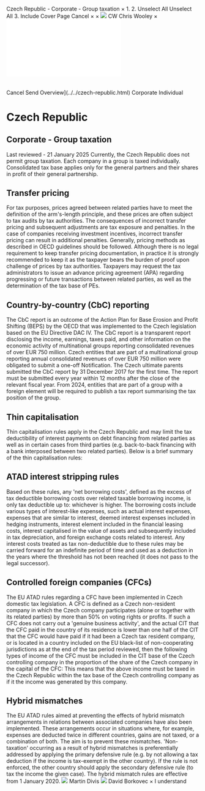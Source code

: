 Czech Republic - Corporate - Group taxation
×
1.
2.
Unselect All
Unselect All
3.
Include Cover Page
Cancel
×
×
![](../../-/media/world-wide-tax-summaries/attachments/global---chris-wooley.ashx%3Frev=ac5e5f3223b34096b1afc2a6009c7320&revision=ac5e5f32-23b3-4096-b1af-c2a6009c7320&hash=859B7ADC84DC2CBEC9760E9E6EE7DE6D0A8BFCDF)
CW
Chris Wooley
×
![](group-taxation.html)
######
Cancel
Send
Overview](../../czech-republic.html)
Corporate
Individual
# Czech Republic
## Corporate - Group taxation
Last reviewed - 21 January 2025
Currently, the Czech Republic does not permit group taxation. Each company in a group is taxed individually. Consolidated tax base applies only for the general partners and their shares in profit of their general partnership.
## Transfer pricing
For tax purposes, prices agreed between related parties have to meet the definition of the arm's-length principle, and these prices are often subject to tax audits by tax authorities. The consequences of incorrect transfer pricing and subsequent adjustments are tax exposure and penalties. In the case of companies receiving investment incentives, incorrect transfer pricing can result in additional penalties. Generally, pricing methods as described in OECD guidelines should be followed.
Although there is no legal requirement to keep transfer pricing documentation, in practice it is strongly recommended to keep it as the taxpayer bears the burden of proof upon challenge of prices by tax authorities.
Taxpayers may request the tax administrators to issue an advance pricing agreement (APA) regarding progressing or future transactions between related parties, as well as the determination of the tax base of PEs.
## Country-by-country (CbC) reporting
The CbC report is an outcome of the Action Plan for Base Erosion and Profit Shifting (BEPS) by the OECD that was implemented to the Czech legislation based on the EU Directive DAC IV. The CbC report is a transparent report disclosing the income, earnings, taxes paid, and other information on the economic activity of multinational groups reporting consolidated revenues of over EUR 750 million.
Czech entities that are part of a multinational group reporting annual consolidated revenues of over EUR 750 million were obligated to submit a one-off Notification. The Czech ultimate parents submitted the CbC report by 31 December 2017 for the first time. The report must be submitted every year within 12 months after the close of the relevant fiscal year.
From 2024, entities that are part of a group with a foreign element will be required to publish a tax report summarising the tax position of the group.
## Thin capitalisation
Thin capitalisation rules apply in the Czech Republic and may limit the tax deductibility of interest payments on debt financing from related parties as well as in certain cases from third parties (e.g. back-to-back financing with a bank interposed between two related parties).
Below is a brief summary of the thin capitalisation rules:
## ATAD interest stripping rules
Based on these rules, any 'net borrowing costs', defined as the excess of tax deductible borrowing costs over related taxable borrowing income, is only tax deductible up to:
whichever is higher.
The borrowing costs include various types of interest-like expenses, such as actual interest expenses, expenses that are similar to interest, deemed interest expenses included in hedging instruments, interest element included in the financial leasing costs, interest capitalised in the value of assets and subsequently included in tax depreciation, and foreign exchange costs related to interest.
Any interest costs treated as tax non-deductible due to these rules may be carried forward for an indefinite period of time and used as a deduction in the years where the threshold has not been reached (it does not pass to the legal successor).
## Controlled foreign companies (CFCs)
The EU ATAD rules regarding a CFC have been implemented in Czech domestic tax legislation. A CFC is defined as a Czech non-resident company in which the Czech company participates (alone or together with its related parties) by more than 50% on voting rights or profits.
If such a CFC does not carry out a 'genuine business activity', and the actual CIT that the CFC paid in the country of its residence is lower than one half of the CIT that the CFC would have paid if it had been a Czech tax resident company, or is located in a country included on the EU black-list of non-cooperating jurisdictions as at the end of the tax period reviewed, then the following types of income of the CFC must be included in the CIT base of the Czech controlling company in the proportion of the share of the Czech company in the capital of the CFC:
This means that the above income must be taxed in the Czech Republic within the tax base of the Czech controlling company as if it the income was generated by this company.
## Hybrid mismatches
The EU ATAD rules aimed at preventing the effects of hybrid mismatch arrangements in relations between associated companies have also been implemented. These arrangements occur in situations where, for example, expenses are deducted twice in different countries, gains are not taxed, or a combination of both.
The aim is to prevent these mismatches. 'Non-taxation' occurring as a result of hybrid mismatches is preferentially addressed by applying the primary defensive rule (e.g. by not allowing a tax deduction if the income is tax-exempt in the other country).
If the rule is not enforced, the other country should apply the secondary defensive rule (to tax the income the given case). The hybrid mismatch rules are effective from 1 January 2020.
![](../../-/media/world-wide-tax-summaries/czechrepublicmartin-divisprifilejpg20240628075726355.ashx%3Frev=5e6ee60dfbfa4c12a5c4031ac591ce37&revision=5e6ee60d-fbfa-4c12-a5c4-031ac591ce37&hash=691F1A17F59A7C2B0DBD0DE682CF2B5653C13A72)
Martin Divis
![](../../-/media/world-wide-tax-summaries/czechrepublicdavid-borkovecdb--photo2closevery-low-resjpg20240105043250648.ashx%3Frev=a61cb23aae254d5fa1d232f64e6da9e0&revision=a61cb23a-ae25-4d5f-a1d2-32f64e6da9e0&hash=17BC1BB5BA0E64E9BFC4D1E0067E593C64832069)
David Borkovec
×
I understand